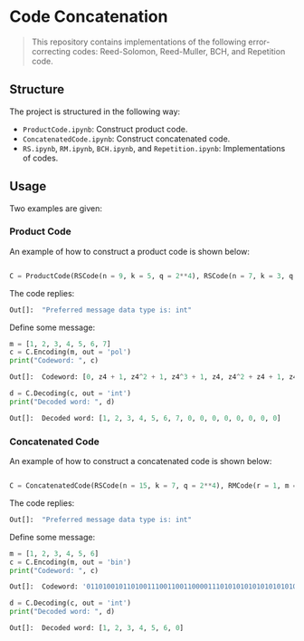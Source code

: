# Code Concatenation

> This repository contains implementations of the following error-correcting codes: Reed-Solomon, Reed-Muller, BCH, and Repetition code.

## Structure

The project is structured in the following way:

* `ProductCode.ipynb`: Construct product code.
* `ConcatenatedCode.ipynb`: Construct concatenated code.
* `RS.ipynb`, `RM.ipynb`, `BCH.ipynb`, and `Repetition.ipynb`: Implementations of codes.

## Usage
Two examples are given:

### Product Code
An example of how to construct a product code is shown below:

```python

C = ProductCode(RSCode(n = 9, k = 5, q = 2**4), RSCode(n = 7, k = 3, q = n**4))
```

The code replies:

```python
Out[]:  "Preferred message data type is: int"
```

Define some message:
```python
m = [1, 2, 3, 4, 5, 6, 7]
c = C.Encoding(m, out = 'pol')
print("Codeword: ", c)
```

```python
Out[]:  Codeword: [0, z4 + 1, z4^2 + 1, z4^3 + 1, z4, z4^2 + z4 + 1, z4^3 + z4^2 + 1, z4^3, z4 + 1, z4^2 + z4, z4^3 + z4^2, z4^3 + z4 + 1, z4^2 + 1, z4^3 + z4, z4, z4^3 + z4, z4^3 + 1, z4^3 + z4^2 + z4 + 1, z4 + 1, z4^3, z4^3 + z4^2 + 1, z4^2 + z4, z4^3, z4^2 + z4 + 1, z4^3 + z4, z4 + 1, z4, 0, z4^2, z4^2 + z4, z4, z4^3 + z4, z4^3 + 1, z4^3 + z4^2 + z4 + 1, z4 + 1, z4^3 + z4, z4 + 1, z4, 0, z4^2, z4^3 + z4^2, z4^3 + z4^2 + z4 + 1, z4^3 + z4^2 + z4, z4, z4^3 + 1, z4^3 + z4^2, z4^2 + z4, 1, z4^3 + z4^2 + z4 + 1, z4^2 + z4 + 1, 1, z4^3 + z4^2 + 1, z4^2 + z4, z4 + 1, z4^3 + 1, z4^3 + z4^2 + z4, z4^3 + z4, z4^3 + z4 + 1, z4^3 + 1, z4^3 + z4^2 + 1, z4^2 + 1, z4^2 + z4, 0]
```

```python
d = C.Decoding(c, out = 'int')
print("Decoded word: ", d)
```

```python
Out[]:  Decoded word: [1, 2, 3, 4, 5, 6, 7, 0, 0, 0, 0, 0, 0, 0, 0]
```

### Concatenated Code
An example of how to construct a concatenated code is shown below:

```python

C = ConcatenatedCode(RSCode(n = 15, k = 7, q = 2**4), RMCode(r = 1, m = 3))
```

The code replies:

```python
Out[]:  "Preferred message data type is: int"
```

Define some message:
```python
m = [1, 2, 3, 4, 5, 6]
c = C.Encoding(m, out = 'bin')
print("Codeword: ", c)
```

```python
Out[]:  Codeword: '011010010110100111001100110000111010101010101010101010100011001101011010110000111001100110101010101010100000111110010110'
```

```python
d = C.Decoding(c, out = 'int')
print("Decoded word: ", d)
```

```python
Out[]:  Decoded word: [1, 2, 3, 4, 5, 6, 0]
```
